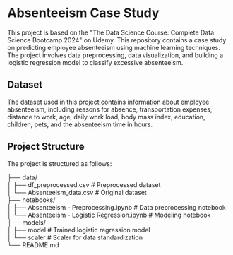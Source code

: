 # Absenteeism Case Study
This project is based on the "The Data Science Course: Complete Data Science Bootcamp 2024" on Udemy.
This repository contains a case study on predicting employee absenteeism using machine learning techniques. The project involves data preprocessing, data visualization, and building a logistic regression model to classify excessive absenteeism.

## Dataset
The dataset used in this project contains information about employee absenteeism, including reasons for absence, transportation expenses, distance to work, age, daily work load, body mass index, education, children, pets, and the absenteeism time in hours.

## Project Structure
The project is structured as follows:

├── data/  
│   ├── df_preprocessed.csv                         # Preprocessed dataset  
│   └── Absenteeism_data.csv                        # Original dataset  
├── notebooks/  
│   ├── Absenteeism - Preprocessing.ipynb           # Data preprocessing notebook  
│   └── Absenteeism - Logistic Regression.ipynb     # Modeling notebook  
├── models/  
│   ├── model                          # Trained logistic regression model  
│   └── scaler                         # Scaler for data standardization  
└── README.md
